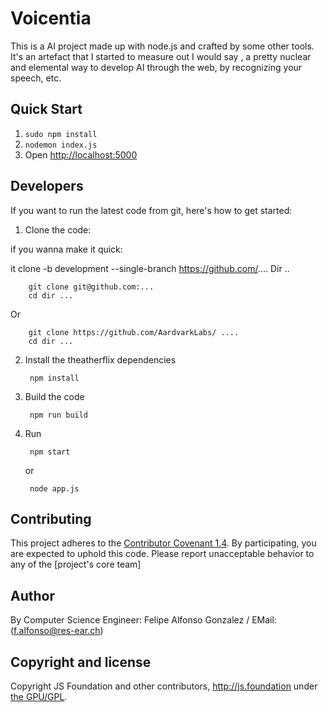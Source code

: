 # Voicentia

This is a AI project made up with node.js and crafted by some other tools. It's an artefact that I started to measure out I would say , a pretty nuclear and elemental way to develop AI through the web, by recognizing your speech, etc.

## Quick Start

1. `sudo npm install`
2. `nodemon index.js`
3. Open <http://localhost:5000>

## Developers

If you want to run the latest code from git, here's how to get started:

1. Clone the code:

if you wanna make it quick:

it clone -b development --single-branch https://github.com/.... Dir ..



        git clone git@github.com:...
        cd dir ...
        

Or

        git clone https://github.com/AardvarkLabs/ ....
        cd dir ...

2. Install the theatherflix dependencies

        npm install

3. Build the code

        npm run build

4. Run

        npm start
   or

        node app.js

## Contributing

 This project adheres to the [Contributor Covenant 1.4](http://contributor-covenant.org/version/1/4/).
 By participating, you are expected to uphold this code. Please report unacceptable
 behavior to any of the [project's core team]

## Author
By Computer Science Engineer: Felipe Alfonso Gonzalez / EMail: (f.alfonso@res-ear.ch)

## Copyright and license
 
Copyright JS Foundation and other contributors, http://js.foundation under [the GPU/GPL](LICENSE).
